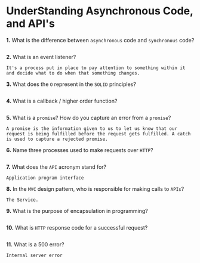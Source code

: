 # UnderStanding Asynchronous Code, and API's

**1.** What is the difference between `asynchronous` code and `synchronous` code?
<!-- enter you answer in the space below -->
```

```
**2.** What is an event listener?
<!-- enter you answer in the space below -->
```
It's a process put in place to pay attention to something within it and decide what to do when that something changes.
```
**3.** What does the `O` represent in the `SOLID` principles?
<!-- enter you answer in the space below -->
```

```
**4.** What is a callback / higher order function?
<!-- enter you answer in the space below -->
```

```
**5.** What is a `promise`? How do you capture an error from a `promise`?
<!-- enter you answer in the space below -->
```
A promise is the information given to us to let us know that our request is being fulfilled before the request gets fulfilled. A catch is used to capture a rejected promise.
```
**6.** Name three processes used to make requests over `HTTP`?
<!-- enter you answer in the space below -->
```

```
**7.** What does the `API` acronym stand for?
<!-- enter you answer in the space below -->
```
Application program interface
```
**8.** In the `MVC` design pattern, who is responsible for making calls to `APIs`?
<!-- enter you answer in the space below -->
```
The Service.
```
**9.** What is the purpose of encapsulation in programming?
<!-- enter you answer in the space below -->
```

```
**10.** What is `HTTP` response code for a successful request?
<!-- enter you answer in the space below -->
```

```
**11.** What is a 500 error?
<!-- enter you answer in the space below -->
```
Internal server error
```